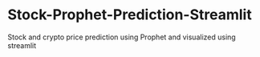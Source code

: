 # Stock-Prophet-Prediction-Streamlit

Stock and crypto price prediction using Prophet and visualized using streamlit 
